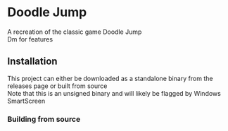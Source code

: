 # Doodle Jump
A recreation of the classic game Doodle Jump\
Dm for features

## Installation
This project can either be downloaded as a standalone binary from the releases page or built from source\
Note that this is an unsigned binary and will likely be flagged by Windows SmartScreen

### Building from source
